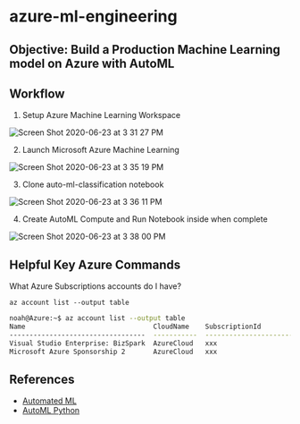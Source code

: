 # azure-ml-engineering

## Objective:  Build a Production Machine Learning model on Azure with AutoML

## Workflow

1.  Setup Azure Machine Learning Workspace

![Screen Shot 2020-06-23 at 3 31 27 PM](https://user-images.githubusercontent.com/58792/85450290-a05d9280-b566-11ea-9124-3b6c97e06bcd.png)


2.  Launch Microsoft Azure Machine Learning

![Screen Shot 2020-06-23 at 3 35 19 PM](https://user-images.githubusercontent.com/58792/85450795-2d085080-b567-11ea-9448-a59f0ac592d8.png)


3.  Clone auto-ml-classification notebook

![Screen Shot 2020-06-23 at 3 36 11 PM](https://user-images.githubusercontent.com/58792/85450980-6214a300-b567-11ea-8d0e-85d87076c9aa.png)

4. Create AutoML Compute and Run Notebook inside  when complete

![Screen Shot 2020-06-23 at 3 38 00 PM](https://user-images.githubusercontent.com/58792/85451163-91c3ab00-b567-11ea-8786-27b37930ace1.png)



## Helpful Key Azure Commands

What Azure Subscriptions accounts do I have?

`az account list --output table`

```bash
noah@Azure:~$ az account list --output table
Name                                CloudName    SubscriptionId                        State    IsDefault
----------------------------------  -----------  ------------------------------------  -------  -----------
Visual Studio Enterprise: BizSpark  AzureCloud   xxx                                   Enabled  False
Microsoft Azure Sponsorship 2       AzureCloud   xxx                                   Enabled  True
```


## References


* [Automated ML](https://docs.microsoft.com/en-us/azure/machine-learning/concept-automated-ml)
* [AutoML Python](https://docs.microsoft.com/en-us/azure/machine-learning/tutorial-auto-train-models)
